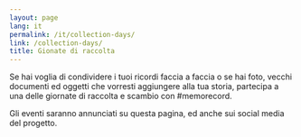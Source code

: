 ```yaml
---
layout: page
lang: it
permalink: /it/collection-days/
link: /collection-days/
title: Gionate di raccolta
---
```

Se hai voglia di condividere i tuoi ricordi faccia a faccia o se hai foto, vecchi documenti ed oggetti che vorresti aggiungere alla tua storia, partecipa a una delle giornate di raccolta e scambio con #memorecord.

Gli eventi saranno annunciati su questa pagina, ed anche sui social media del progetto.


<!-- more -->
